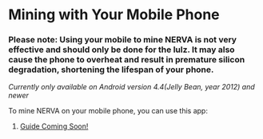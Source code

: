 # Mining with Your Mobile Phone

### Please note: Using your mobile to mine NERVA is not very effective and should only be done for the lulz. It may also cause the phone to overheat and result in premature silicon degradation, shortening the lifespan of your phone.

*Currently only available on Android version 4.4(Jelly Bean, year 2012) and newer*

To mine NERVA on your mobile phone, you can use this app:

1.  [Guide Coming Soon!]()
